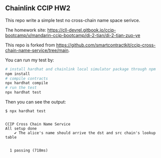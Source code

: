 ## Chainlink CCIP HW2

This repo write a simple test no cross-chain name space serivce. 

The homework site: https://cll-devrel.gitbook.io/ccip-bootcamp/v/mandarin-ccip-bootcamp/di-2-tian/di-2-tian-zuo-ye

This repo is forked from https://github.com/smartcontractkit/ccip-cross-chain-name-service/tree/main. 

You can run my test by: 

```bash 
# install hardhat and chainlink local simulator package through npm 
npm install 
# compile contracts 
npx hardhat compile 
# run the test 
npx hardhat test 
```

Then you can see the output: 
```
$ npx hardhat test


CCIP Cross Chain Name Service
All setup done
    ✔ The alice's name should arrive the dst and src chain's lookup table


  1 passing (718ms)
  ```
